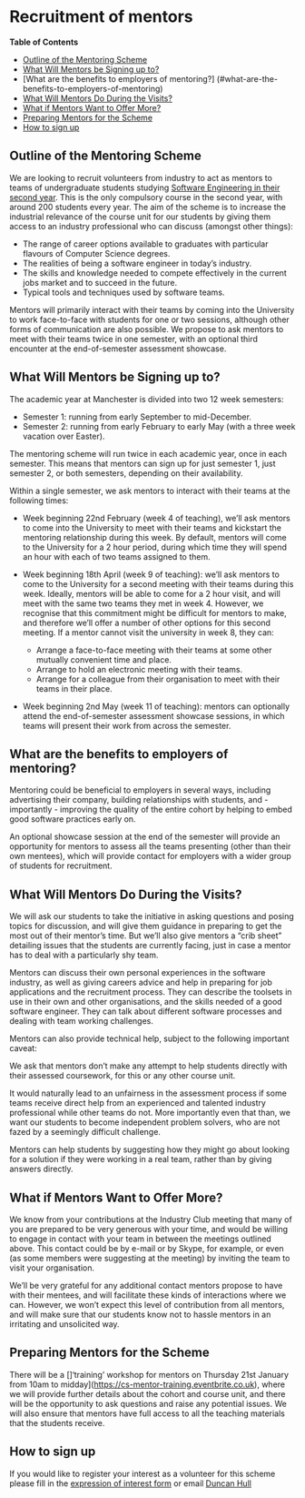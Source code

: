 # Recruitment of mentors

**Table of Contents**

- [Outline of the Mentoring Scheme](#outline-of-the-scheme)
- [What Will Mentors be Signing up to?](#what-will-mentors-be-signing-up-to)
- [What are the benefits to employers of mentoring?] (#what-are-the-benefits-to-employers-of-mentoring)
- [What Will Mentors Do During the Visits?](#what-will-mentors-do-during-the-visits)
- [What if Mentors Want to Offer More?](#what-if-mentors-want-to-offer-more)
- [Preparing Mentors for the Scheme](#preparing-mentors-for-the-scheme)
- [How to sign up](#how-to-sign-up)

## Outline of the Mentoring Scheme

We are looking to recruit volunteers from industry to act as mentors to teams of undergraduate students studying [Software Engineering in their second year](https://studentnet.cs.manchester.ac.uk/ugt/COMP23420/syllabus/). This is the only compulsory course in the second year, with around 200 students every year. The aim of the scheme is to increase the industrial relevance of the course unit for our students by giving them access to an industry professional who can discuss (amongst other things):

* The range of career options available to graduates with particular flavours of Computer Science degrees.
* The realities of being a software engineer in today’s industry.
* The skills and knowledge needed to compete effectively in the current jobs market and to succeed in the future.
* Typical tools and techniques used by software teams.

Mentors will primarily interact with their teams by coming into the University to work face-to-face with students for one or two sessions, although other forms of communication are also possible.  We propose to ask mentors to meet with their teams twice in one semester, with an optional third encounter at the end-of-semester assessment showcase.

## What Will Mentors be Signing up to?

The academic year at Manchester is divided into two 12 week semesters:

* Semester 1: running from early September to mid-December.
* Semester 2: running from early February to early May (with a three week vacation over Easter).

The mentoring scheme will run twice in each academic year, once in each semester.  This means that mentors can sign up for just semester 1, just semester 2, or both semesters, depending on their availability.

Within a single semester, we ask mentors to interact with their teams at the following times:

* Week beginning 22nd February (week 4 of teaching), we’ll ask mentors to come into the University to meet with their teams and kickstart the mentoring relationship during this week.  By default, mentors will come to the University for a 2 hour period, during which time they will spend an hour with each of two teams assigned to them.
* Week beginning 18th April (week 9 of teaching): we’ll ask mentors to come to the University for a second meeting with their teams during this week.  Ideally, mentors will be able to come for a 2 hour visit, and will meet with the same two teams they met in week 4.  However, we recognise that this commitment might be difficult for mentors to make, and therefore we’ll offer a number of other options for this second meeting.  If a mentor cannot visit the university in week 8, they can:

  * Arrange a face-to-face meeting with their teams at some other mutually convenient time and place.
  * Arrange to hold an electronic meeting with their teams.
  * Arrange for a colleague from their organisation to meet with their teams in their place.

* Week beginning 2nd May (week 11 of teaching): mentors can optionally attend the end-of-semester assessment showcase sessions, in which teams will present their work from across the semester.

<!--note that in semester one this date is week 12 - not week eleven-->


## What are the benefits to employers of mentoring?

Mentoring could be beneficial to employers in several ways, including advertising their company, building relationships with students, and - importantly - improving the quality of the entire cohort by helping to embed good software practices early on.

An optional showcase session at the end of the semester will provide an opportunity for mentors to assess all the teams presenting (other than their own mentees), which will provide contact for employers with a wider group of students for recruitment.


## What Will Mentors Do During the Visits?

We will ask our students to take the initiative in asking questions and posing topics for discussion, and will give them guidance in preparing to get the most out of their mentor’s time.  But we’ll also give mentors a “crib sheet” detailing issues that the students are currently facing, just in case a mentor has to deal with a particularly shy team.

Mentors can discuss their own personal experiences in the software industry, as well as giving careers advice and help in preparing for job applications and the recruitment process.  They can describe the toolsets in use in their own and other organisations, and the skills needed of a good software engineer.  They can talk about different software processes and dealing with team working challenges.

Mentors can also provide technical help, subject to the following important caveat:

We ask that mentors don’t make any attempt to help students directly with their assessed coursework, for this or any other course unit.

It would naturally lead to an unfairness in the assessment process if some teams receive direct help from an experienced and talented industry professional while other teams do not.  More importantly even that than, we want our students to become independent problem solvers, who are not fazed by a seemingly difficult challenge.

Mentors can help students by suggesting how they might go about looking for a solution if they were working in a real team, rather than by giving answers directly.

## What if Mentors Want to Offer More?

We know from your contributions at the Industry Club meeting that many of you are prepared to be very generous with your time, and would be willing to engage in contact with your team in between the meetings outlined above.  This contact could be by e-mail or by Skype, for example, or even (as some members were suggesting at the meeting) by inviting the team to visit your organisation.

We’ll be very grateful for any additional contact mentors propose to have with their mentees, and will facilitate these kinds of interactions where we can.  However, we won’t expect this level of contribution from all mentors, and will make sure that our students know not to hassle mentors in an irritating and unsolicited way.

## Preparing Mentors for the Scheme

There will be a []‘training’ workshop for mentors on Thursday 21st January from 10am to midday](https://cs-mentor-training.eventbrite.co.uk), where we will provide further details about the cohort and course unit, and there will be the opportunity to ask questions and raise any potential issues. We will also ensure that mentors have full access to all the teaching materials that the students receive.

## How to sign up

If you would like to register your interest as a volunteer for this scheme please fill in the [expression of interest form](https://goo.gl/G463yf) or email [Duncan Hull](http://www.cs.man.ac.uk/~hulld/)

